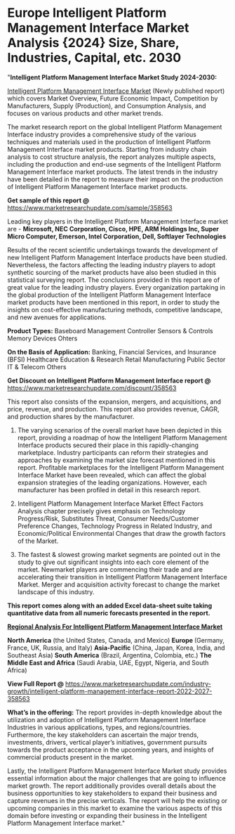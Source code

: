 # Europe Intelligent Platform Management Interface Market Analysis {2024} Size, Share, Industries, Capital, etc. 2030
"<strong>Intelligent Platform Management Interface Market Study 2024-2030:</strong>

<a href=https://www.marketresearchupdate.com/sample/358563>Intelligent Platform Management Interface Market</a> (Newly published report) which covers Market Overview, Future Economic Impact, Competition by Manufacturers, Supply (Production), and Consumption Analysis, and focuses on various products and other market trends.

The market research report on the global Intelligent Platform Management Interface industry provides a comprehensive study of the various techniques and materials used in the production of Intelligent Platform Management Interface market products. Starting from industry chain analysis to cost structure analysis, the report analyzes multiple aspects, including the production and end-use segments of the Intelligent Platform Management Interface market products. The latest trends in the industry have been detailed in the report to measure their impact on the production of Intelligent Platform Management Interface market products.

<strong>Get sample of this report @</strong> <a href=https://www.marketresearchupdate.com/sample/358563>https://www.marketresearchupdate.com/sample/358563</a>

Leading key players in the Intelligent Platform Management Interface market are -
<strong>Microsoft, NEC Corporation, Cisco, HPE, ARM Holdings Inc, Super Micro Computer, Emerson, Intel Corporation, Dell, Softlayer Technologies</strong>

Results of the recent scientific undertakings towards the development of new Intelligent Platform Management Interface products have been studied. Nevertheless, the factors affecting the leading industry players to adopt synthetic sourcing of the market products have also been studied in this statistical surveying report. The conclusions provided in this report are of great value for the leading industry players. Every organization partaking in the global production of the Intelligent Platform Management Interface market products have been mentioned in this report, in order to study the insights on cost-effective manufacturing methods, competitive landscape, and new avenues for applications.

<strong>Product Types:</strong>
Baseboard Management Controller
Sensors & Controls
Memory Devices
Ohters

<strong>On the Basis of Application:</strong>
Banking, Financial Services, and Insurance (BFSI)
Healthcare
Education & Research
Retail
Manufacturing
Public Sector
IT & Telecom
Others

<strong>Get Discount on Intelligent Platform Management Interface report @</strong> <a href=https://www.marketresearchupdate.com/discount/358563>https://www.marketresearchupdate.com/discount/358563</a>

This report also consists of the expansion, mergers, and acquisitions, and price, revenue, and production. This report also provides revenue, CAGR, and production shares by the manufacturer.

1) The varying scenarios of the overall market have been depicted in this report, providing a roadmap of how the Intelligent Platform Management Interface products secured their place in this rapidly-changing marketplace. Industry participants can reform their strategies and approaches by examining the market size forecast mentioned in this report. Profitable marketplaces for the Intelligent Platform Management Interface Market have been revealed, which can affect the global expansion strategies of the leading organizations. However, each manufacturer has been profiled in detail in this research report.

2) Intelligent Platform Management Interface Market Effect Factors Analysis chapter precisely gives emphasis on Technology Progress/Risk, Substitutes Threat, Consumer Needs/Customer Preference Changes, Technology Progress in Related Industry, and Economic/Political Environmental Changes that draw the growth factors of the Market.

3) The fastest &amp; slowest growing market segments are pointed out in the study to give out significant insights into each core element of the market. Newmarket players are commencing their trade and are accelerating their transition in Intelligent Platform Management Interface Market. Merger and acquisition activity forecast to change the market landscape of this industry.

<strong>This report comes along with an added Excel data-sheet suite taking quantitative data from all numeric forecasts presented in the report.</strong>

<strong><u><b>Regional Analysis For Intelligent Platform Management Interface Market</b></u></strong>

<strong><b>North America</b></strong> (the United States, Canada, and Mexico)
<strong><b>Europe </b></strong>(Germany, France, UK, Russia, and Italy)
<strong><b>Asia-Pacific</b></strong> (China, Japan, Korea, India, and Southeast Asia)
<strong><b>South America</b></strong> (Brazil, Argentina, Colombia, etc.)
<strong><b>The Middle East and Africa</b></strong> (Saudi Arabia, UAE, Egypt, Nigeria, and South Africa)

<strong>View Full Report @</strong> <a href=https://www.marketresearchupdate.com/industry-growth/intelligent-platform-management-interface-report-2022-2027-358563>https://www.marketresearchupdate.com/industry-growth/intelligent-platform-management-interface-report-2022-2027-358563</a>

<strong>What’s in the offering:</strong> The report provides in-depth knowledge about the utilization and adoption of Intelligent Platform Management Interface Industries in various applications, types, and regions/countries. Furthermore, the key stakeholders can ascertain the major trends, investments, drivers, vertical player’s initiatives, government pursuits towards the product acceptance in the upcoming years, and insights of commercial products present in the market.

Lastly, the Intelligent Platform Management Interface Market study provides essential information about the major challenges that are going to influence market growth. The report additionally provides overall details about the business opportunities to key stakeholders to expand their business and capture revenues in the precise verticals. The report will help the existing or upcoming companies in this market to examine the various aspects of this domain before investing or expanding their business in the Intelligent Platform Management Interface market."


